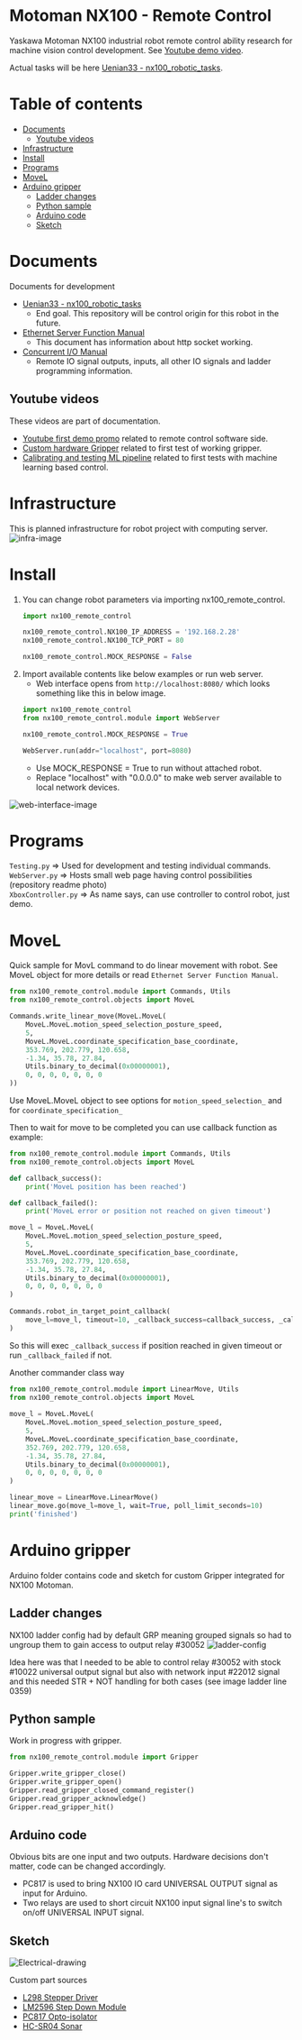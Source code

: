 # Motoman NX100 - Remote Control

Yaskawa Motoman NX100 industrial robot remote control ability research for machine vision control development. 
See [Youtube demo video](https://youtu.be/9swshogfL1c).

Actual tasks will be here [Uenian33 - nx100_robotic_tasks](https://github.com/uenian33/nx100_robotic_tasks).


Table of contents
=================
* [Documents](#documents)
    * [Youtube videos](#youtube-videos)
* [Infrastructure](#infrastructure)
* [Install](#install)
* [Programs](#programs)
* [MoveL](#movel)
* [Arduino gripper](#arduino-gripper)
    * [Ladder changes](#ladder-changes)
    * [Python sample](#python-sample)
    * [Arduino code](#arduino-code)
    * [Sketch](#sketch)
    



Documents
============
Documents for development

* [Uenian33 - nx100_robotic_tasks](https://github.com/uenian33/nx100_robotic_tasks)
    * End goal. This repository will be control origin for this robot in the future.
* [Ethernet Server Function Manual](https://drive.google.com/file/d/11TY9v_Tb5k23DTz9VuEBmj-vJE5Fmc4R/view) 
    * This document has information about http socket working.
* [Concurrent I/O Manual](https://drive.google.com/file/d/1Dhij10r6Mk60-kloPwJcXpPA7n-u2KN2/view?usp=sharing)
    * Remote IO signal outputs, inputs, all other IO signals and ladder programming information.


Youtube videos
-----
These videos are part of documentation.
* [Youtube first demo promo](https://youtu.be/9swshogfL1c) related to remote control software side.
* [Custom hardware Gripper](https://youtu.be/Cx4sLZeZK_E) related to first test of working gripper.
* [Calibrating and testing ML pipeline](https://youtu.be/NBE9e7AJw6I) related to first tests with machine learning based control.


Infrastructure
============
This is planned infrastructure for robot project with computing server.<br>
![infra-image](doc/hardware_network.png) 



Install
============

1. You can change robot parameters via importing nx100_remote_control.
   ```python
   import nx100_remote_control
   
   nx100_remote_control.NX100_IP_ADDRESS = '192.168.2.28'
   nx100_remote_control.NX100_TCP_PORT = 80
   
   nx100_remote_control.MOCK_RESPONSE = False  
   ```
2. Import available contents like below examples or run web server. 
    * Web interface opens from `http://localhost:8080/` which looks something like this in below image.
   ```python
   import nx100_remote_control
   from nx100_remote_control.module import WebServer
   
   nx100_remote_control.MOCK_RESPONSE = True 
   
   WebServer.run(addr="localhost", port=8080)
   ```
   * Use MOCK_RESPONSE = True to run without attached robot.
   * Replace "localhost" with "0.0.0.0" to make web server available to local network devices.

![web-interface-image](doc/web_img.png) 



Programs
============

`Testing.py` => Used for development and testing individual commands.  
`WebServer.py` => Hosts small web page having control possibilities (repository readme photo)  
`XboxController.py` => As name says, can use controller to control robot, just demo.  


MoveL
============
Quick sample for MovL command to do linear movement with robot. 
See MoveL object for more details or read `Ethernet Server Function Manual`.

```python
from nx100_remote_control.module import Commands, Utils
from nx100_remote_control.objects import MoveL

Commands.write_linear_move(MoveL.MoveL(
    MoveL.MoveL.motion_speed_selection_posture_speed,
    5,
    MoveL.MoveL.coordinate_specification_base_coordinate,
    353.769, 202.779, 120.658,
    -1.34, 35.78, 27.84,
    Utils.binary_to_decimal(0x00000001),
    0, 0, 0, 0, 0, 0, 0
))
```
Use MoveL.MoveL object to see options for `motion_speed_selection_` and for `coordinate_specification_`

Then to wait for move to be completed you can use callback function as example:

```python
from nx100_remote_control.module import Commands, Utils
from nx100_remote_control.objects import MoveL

def callback_success():
    print('MoveL position has been reached')

def callback_failed():
    print('MoveL error or position not reached on given timeout')

move_l = MoveL.MoveL(
    MoveL.MoveL.motion_speed_selection_posture_speed,
    5,
    MoveL.MoveL.coordinate_specification_base_coordinate,
    353.769, 202.779, 120.658,
    -1.34, 35.78, 27.84,
    Utils.binary_to_decimal(0x00000001),
    0, 0, 0, 0, 0, 0, 0
)
    
Commands.robot_in_target_point_callback(
    move_l=move_l, timeout=10, _callback_success=callback_success, _callback_failed=callback_failed
)
```

So this will exec `_callback_success` if position reached in given timeout or run `_callback_failed` if not.

Another commander class way

```python
from nx100_remote_control.module import LinearMove, Utils
from nx100_remote_control.objects import MoveL
    
move_l = MoveL.MoveL(
    MoveL.MoveL.motion_speed_selection_posture_speed,
    5,
    MoveL.MoveL.coordinate_specification_base_coordinate,
    352.769, 202.779, 120.658,
    -1.34, 35.78, 27.84,
    Utils.binary_to_decimal(0x00000001),
    0, 0, 0, 0, 0, 0, 0
)

linear_move = LinearMove.LinearMove()
linear_move.go(move_l=move_l, wait=True, poll_limit_seconds=10)
print('finished')
```

Arduino gripper
============
Arduino folder contains code and sketch for custom Gripper integrated for NX100 Motoman.


Ladder changes
-------
NX100 ladder config had by default GRP meaning grouped signals so had to ungroup them
to gain access to output relay #30052
![ladder-config](arduino/ladder_config.jpg) 

Idea here was that I needed to be able to control relay #30052
with stock #10022 universal output signal but also with network input #22012 signal
and this needed STR + NOT handling for both cases (see image ladder line 0359)


Python sample
-------
Work in progress with gripper.

```python
from nx100_remote_control.module import Gripper

Gripper.write_gripper_close()
Gripper.write_gripper_open()
Gripper.read_gripper_closed_command_register()
Gripper.read_gripper_acknowledge()
Gripper.read_gripper_hit()
```


Arduino code
-------
Obvious bits are one input and two outputs. Hardware 
decisions don't matter, code can be changed accordingly.

* PC817 is used to bring NX100 IO card UNIVERSAL OUTPUT signal as input for Arduino.
* Two relays are used to short circuit NX100 input signal line's to switch on/off 
UNIVERSAL INPUT signal.



Sketch
-------

![Electrical-drawing](./arduino/GripperSketch_bb.png)

Custom part sources
* [L298 Stepper Driver](https://forum.fritzing.org/uploads/short-url/cOmtO5zuLdoAiea5hppdo0YsU1N.fzpz)
* [LM2596 Step Down Module](https://forum.fritzing.org/uploads/default/original/2X/8/876018ce35bcc333dd7083f3bbbc5dcc86a9fb20.fzpz)
* [PC817 Opto-isolator](https://github.com/RafaGS/Fritzing/blob/master/Sharp%20PC817.fzpz)
* [HC-SR04 Sonar](https://fritzing-data.s3.eu-central-1.amazonaws.com/0ec82cd976950bb5439acdd825c9c8c1.fzpz?X-Amz-Algorithm=AWS4-HMAC-SHA256&X-Amz-Credential=AKIA2HCNQME5J5JNR5LX%2F20210612%2Feu-central-1%2Fs3%2Faws4_request&X-Amz-Date=20210612T133948Z&X-Amz-Expires=900&X-Amz-SignedHeaders=host&X-Amz-Signature=368c32cdbce2a5ce10266e8599b724db47e37fa24c7fefffe923d4e05937c0f1)
